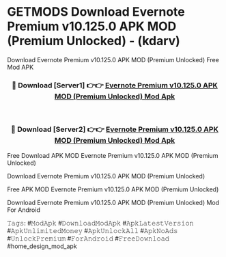 # GETMODS Download Evernote Premium v10.125.0 APK   MOD (Premium Unlocked) - (kdarv)
Download Evernote Premium v10.125.0 APK   MOD (Premium Unlocked) Free Mod APK

<div align="center">
<h3>🔴 Download [Server1] 👉👉 <a href="https://apk-comot.site?title=Evernote_Premium_v10.125.0_APK___MOD_(Premium_Unlocked)">Evernote Premium v10.125.0 APK   MOD (Premium Unlocked) Mod Apk</a></h3><br>

<h3>🔴 Download [Server2] 👉👉 <a href="https://apk-comot.site?title=Evernote_Premium_v10.125.0_APK___MOD_(Premium_Unlocked)">Evernote Premium v10.125.0 APK   MOD (Premium Unlocked) Mod Apk</a></h3>
</div>


Free Download APK MOD Evernote Premium v10.125.0 APK   MOD (Premium Unlocked)

Download Evernote Premium v10.125.0 APK   MOD (Premium Unlocked) 

Free APK MOD Evernote Premium v10.125.0 APK   MOD (Premium Unlocked) 

Download Evernote Premium v10.125.0 APK   MOD (Premium Unlocked) Mod For Android

𝚃𝚊𝚐𝚜: #𝙼𝚘𝚍𝙰𝚙𝚔 #𝙳𝚘𝚠𝚗𝚕𝚘𝚊𝚍𝙼𝚘𝚍𝙰𝚙𝚔 #𝙰𝚙𝚔𝙻𝚊𝚝𝚎𝚜𝚝𝚅𝚎𝚛𝚜𝚒𝚘𝚗 #𝙰𝚙𝚔𝚄𝚗𝚕𝚒𝚖𝚒𝚝𝚎𝚍𝙼𝚘𝚗𝚎𝚢 #𝙰𝚙𝚔𝚄𝚗𝚕𝚘𝚌𝚔𝙰𝚕𝚕 #𝙰𝚙𝚔𝙽𝚘𝙰𝚍𝚜 #𝚄𝚗𝚕𝚘𝚌𝚔𝙿𝚛𝚎𝚖𝚒𝚞𝚖 #𝙵𝚘𝚛𝙰𝚗𝚍𝚛𝚘𝚒𝚍 #𝙵𝚛𝚎𝚎𝙳𝚘𝚠𝚗𝚕𝚘𝚊𝚍 #home_design_mod_apk